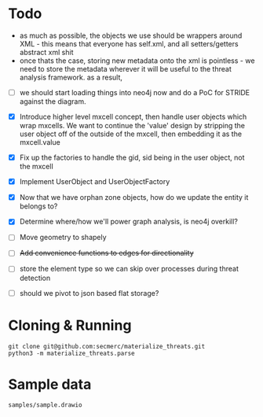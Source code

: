 # Todo
- as much as possible, the objects we use should be wrappers around XML - this means that everyone has self.xml, and all setters/getters abstract xml shit
- once thats the case, storing new metadata onto the xml is pointless - we need to store the metadata wherever it will be useful to the threat analysis framework. as a result, 
- [ ] we should start loading things into neo4j now and do a PoC for STRIDE against the diagram.



- [x] Introduce higher level mxcell concept, then handle user objects which wrap mxcells. We want to continue the 'value' design by stripping the user object off of the outside of the mxcell, then embedding it as the mxcell.value
- [x] Fix up the factories to handle the gid, sid being in the user object, not the mxcell
- [x] Implement UserObject and UserObjectFactory
- [x] Now that we have orphan zone objects, how do we update the entity it belongs to?
- [x] Determine where/how we'll power graph analysis, is neo4j overkill?
- [ ] Move geometry to shapely
- [ ] ~~Add convenience functions to edges for directionality~~
- [ ] store the element type so we can skip over processes during threat detection
- [ ] should we pivot to json based flat storage?

# Cloning & Running
```
git clone git@github.com:secmerc/materialize_threats.git
python3 -m materialize_threats.parse
```

# Sample data
```
samples/sample.drawio
```
